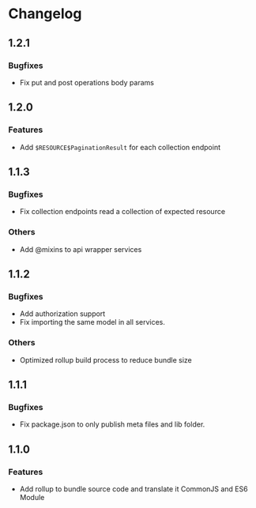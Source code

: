 # Changelog

## 1.2.1

### Bugfixes

* Fix put and post operations body params 

## 1.2.0

### Features

* Add `$RESOURCE$PaginationResult` for each collection endpoint 

## 1.1.3

### Bugfixes

* Fix collection endpoints read a collection of expected resource

### Others

* Add @mixins to api wrapper services

## 1.1.2

### Bugfixes

* Add authorization support
* Fix importing the same model in all services.

### Others

* Optimized rollup build process to reduce bundle size

## 1.1.1

### Bugfixes

* Fix package.json to only publish meta files and lib folder.

## 1.1.0

### Features

* Add rollup to bundle source code and translate it CommonJS and ES6 Module
